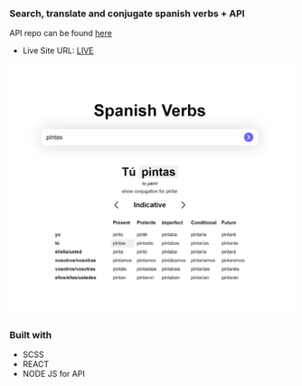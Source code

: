 ### Search, translate and conjugate spanish verbs + API

API repo can be found [here](https://github.com/Abrosss/es_conjunction_API)

- Live Site URL: [LIVE](https://spanish-verbs.netlify.app/)

![](./spanish.png)

### Built with

- SCSS 
- REACT
- NODE JS for API



